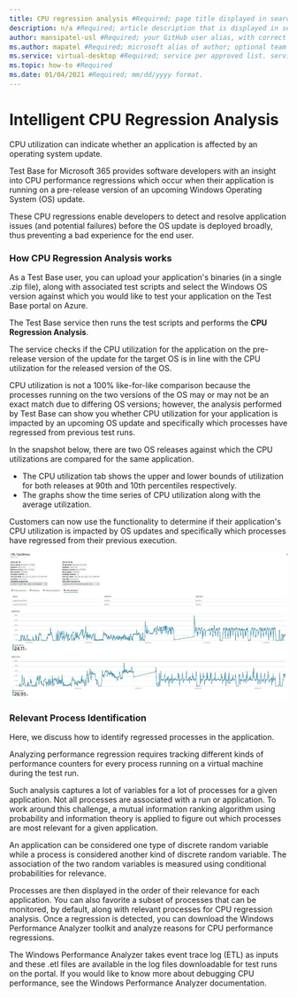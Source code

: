 ```yaml
---
title: CPU regression analysis #Required; page title displayed in search results. Include the brand.
description: n/a #Required; article description that is displayed in search results.
author: mansipatel-usl #Required; your GitHub user alias, with correct capitalization.
ms.author: mapatel #Required; microsoft alias of author; optional team alias.
ms.service: virtual-desktop #Required; service per approved list. service slug assigned to your service by ACOM.
ms.topic: how-to #Required
ms.date: 01/04/2021 #Required; mm/dd/yyyy format.
---
```


# Intelligent CPU Regression Analysis

CPU utilization can indicate whether an application is affected by an operating system update. 

Test Base for Microsoft 365 provides software developers with an insight into CPU performance regressions which occur when their application is running on a pre-release version of an upcoming Windows Operating System (OS) update. 

These CPU regressions enable developers to detect and resolve application issues (and potential failures) before the OS update is deployed broadly, thus preventing a bad experience for the end user.


### How CPU Regression Analysis works ###

As a Test Base user, you can upload your application's binaries (in a single .zip file), along with associated test scripts and select the Windows OS version against which you would like to test your application on the Test Base portal on Azure. 

The Test Base service then runs the test scripts and performs the **CPU Regression Analysis**. 

The service checks if the CPU utilization for the application on the pre-release version of the update for the target OS is in line with the CPU utilization for the released version of the OS. 

CPU utilization is not a 100% like-for-like comparison because the processes running on the two versions of the OS may or may not be an exact match due to differing OS versions; however, the analysis performed by Test Base can show you whether CPU utilization for your application is impacted by an upcoming OS update and specifically which processes have regressed from previous test runs.

In the snapshot below, there are two OS releases against which the CPU utilizations are compared for the same application. 
-   The CPU utilization tab shows the upper and lower bounds of utilization for both releases at 90th and 10th percentiles respectively. 
-   The graphs show the time series of CPU utilization along with the average utilization. 

Customers can now use the functionality to determine if their application's CPU utilization is impacted by OS updates and specifically which processes have regressed from their previous execution.


![CPU regression analysis](Media/cpu-regression-analysis.jpg)

### Relevant Process Identification ###

Here, we discuss how to identify regressed processes in the application. 

Analyzing performance regression requires tracking different kinds of performance counters for every process running on a virtual machine during the test run. 

Such analysis captures a lot of variables for a lot of processes for a given application. Not all processes are associated with a run or application. To work around this challenge, a mutual information ranking algorithm using probability and information theory is applied to figure out which processes are most relevant for a given application. 

An application can be considered one type of discrete random variable while a process is considered another kind of discrete random variable. The association of the two random variables is measured using conditional probabilities for relevance. 

Processes are then displayed in the order of their relevance for each application. You can also favorite a subset of processes that can be monitored, by default, along with relevant processes for CPU regression analysis. Once a regression is detected, you can download the Windows Performance Analyzer toolkit and analyze reasons for CPU performance regressions. 

The Windows Performance Analyzer takes event trace log (ETL) as inputs and these .etl files are available in the log files downloadable for test runs on the portal. If you would like to know more about debugging CPU performance, see the Windows Performance Analyzer documentation.


